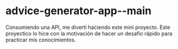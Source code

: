 # advice-generator-app--main
Consumiendo una API, me divertí haciendo este mini proyecto.
Este proyectico lo hice con la motivación de hacer un desafío rápido para practicar mis conocimientos.
